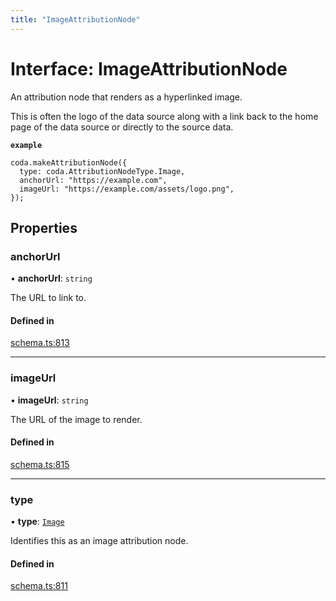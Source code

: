 ```yaml
---
title: "ImageAttributionNode"
---
```

# Interface: ImageAttributionNode

An attribution node that renders as a hyperlinked image.

This is often the logo of the data source along with a link back to the home page
of the data source or directly to the source data.

**`example`**
```
coda.makeAttributionNode({
  type: coda.AttributionNodeType.Image,
  anchorUrl: "https://example.com",
  imageUrl: "https://example.com/assets/logo.png",
});
```

## Properties

### anchorUrl

• **anchorUrl**: `string`

The URL to link to.

#### Defined in

[schema.ts:813](https://github.com/coda/packs-sdk/blob/main/schema.ts#L813)

___

### imageUrl

• **imageUrl**: `string`

The URL of the image to render.

#### Defined in

[schema.ts:815](https://github.com/coda/packs-sdk/blob/main/schema.ts#L815)

___

### type

• **type**: [`Image`](../enums/AttributionNodeType.md#image)

Identifies this as an image attribution node.

#### Defined in

[schema.ts:811](https://github.com/coda/packs-sdk/blob/main/schema.ts#L811)
